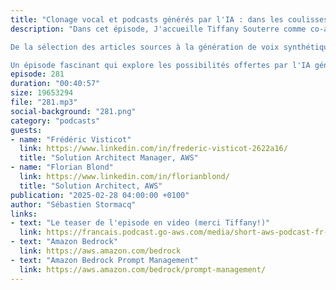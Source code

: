 ```yaml
---
title: "Clonage vocal et podcasts générés par l'IA : dans les coulisses d'un projet AWS"
description: "Dans cet épisode, J'accueille Tiffany Souterre comme co-animatrice, ainsi que Frédéric Vistico (Solutions Architect Manager) et Florian Blond (Solutions Architect) d'AWS. Ces derniers dévoilent les coulisses d'un projet étonnant : la génération automatique de podcasts à partir de blogs AWS en utilisant l'intelligence artificielle.

De la sélection des articles sources à la génération de voix synthétiques, en passant par la création de scripts conversationnels, nos invités détaillent l'architecture technique de leur solution qui utilise notamment Amazon Bedrock, Lambda, Step Functions et divers modèles de text-to-speech. Ils partagent également leurs réflexions sur les défis techniques rencontrés, les coûts, et leur vision du futur des podcasts générés par l'IA.

Un épisode fascinant qui explore les possibilités offertes par l'IA générative dans le domaine de la création de contenu audio, tout en soulevant d'importantes questions sur l'authenticité et la personnalisation des podcasts"
episode: 281
duration: "00:40:57"
size: 19653294
file: "281.mp3"
social-background: "281.png"
category: "podcasts"
guests:
- name: "Frédéric Visticot"
  link: https://www.linkedin.com/in/frederic-visticot-2622a16/
  title: "Solution Architect Manager, AWS"
- name: "Florian Blond"
  link: https://www.linkedin.com/in/florianblond/
  title: "Solution Architect, AWS"
publication: "2025-02-28 04:00:00 +0100"
author: "Sébastien Stormacq"
links:
- text: "Le teaser de l'episode en video (merci Tiffany!)"
  link: https://francais.podcast.go-aws.com/media/short-aws-podcast-fr-281-v3.mp4
- text: "Amazon Bedrock"
  link: https://aws.amazon.com/bedrock
- text: "Amazon Bedrock Prompt Management"
  link: https://aws.amazon.com/bedrock/prompt-management/
---
```

